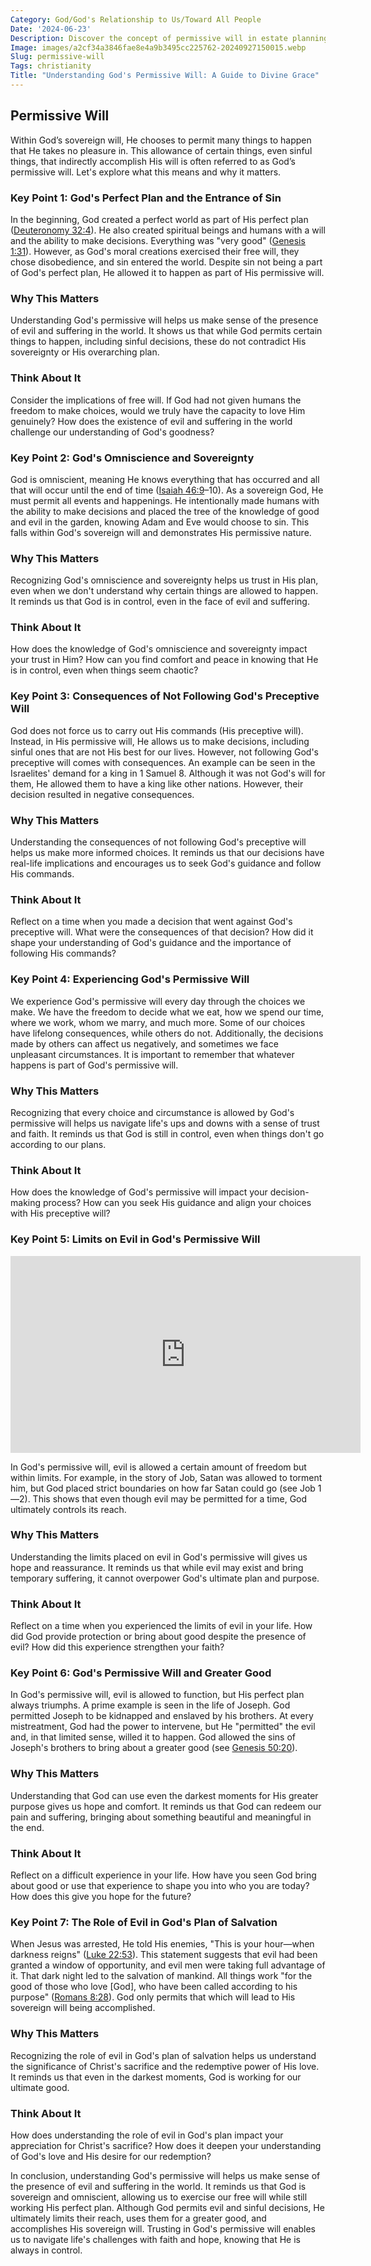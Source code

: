 ```yaml
---
Category: God/God's Relationship to Us/Toward All People
Date: '2024-06-23'
Description: Discover the concept of permissive will in estate planning. Learn how this approach offers flexibility and customization in distributing assets. Explore the benefits and considerations of implementing a permissive will structure.
Image: images/a2cf34a3846fae8e4a9b3495cc225762-20240927150015.webp
Slug: permissive-will
Tags: christianity
Title: "Understanding God's Permissive Will: A Guide to Divine Grace"
---
```


## Permissive Will

Within God’s sovereign will, He chooses to permit many things to happen that He takes no pleasure in. This allowance of certain things, even sinful things, that indirectly accomplish His will is often referred to as God’s permissive will. Let's explore what this means and why it matters.

### Key Point 1: God's Perfect Plan and the Entrance of Sin

In the beginning, God created a perfect world as part of His perfect plan ([Deuteronomy 32:4](https://www.bibleref.com/Deuteronomy/32/Deuteronomy-32-4.html)). He also created spiritual beings and humans with a will and the ability to make decisions. Everything was "very good" ([Genesis 1:31](https://www.bibleref.com/Genesis/1/Genesis-1-31.html)). However, as God's moral creations exercised their free will, they chose disobedience, and sin entered the world. Despite sin not being a part of God's perfect plan, He allowed it to happen as part of His permissive will.

### Why This Matters

Understanding God's permissive will helps us make sense of the presence of evil and suffering in the world. It shows us that while God permits certain things to happen, including sinful decisions, these do not contradict His sovereignty or His overarching plan.

### Think About It

Consider the implications of free will. If God had not given humans the freedom to make choices, would we truly have the capacity to love Him genuinely? How does the existence of evil and suffering in the world challenge our understanding of God's goodness?

### Key Point 2: God's Omniscience and Sovereignty

God is omniscient, meaning He knows everything that has occurred and all that will occur until the end of time ([Isaiah 46:9](https://www.bibleref.com/Isaiah/46/Isaiah-46-9.html)–10). As a sovereign God, He must permit all events and happenings. He intentionally made humans with the ability to make decisions and placed the tree of the knowledge of good and evil in the garden, knowing Adam and Eve would choose to sin. This falls within God's sovereign will and demonstrates His permissive nature.

### Why This Matters

Recognizing God's omniscience and sovereignty helps us trust in His plan, even when we don't understand why certain things are allowed to happen. It reminds us that God is in control, even in the face of evil and suffering.

### Think About It

How does the knowledge of God's omniscience and sovereignty impact your trust in Him? How can you find comfort and peace in knowing that He is in control, even when things seem chaotic?

### Key Point 3: Consequences of Not Following God's Preceptive Will

God does not force us to carry out His commands (His preceptive will). Instead, in His permissive will, He allows us to make decisions, including sinful ones that are not His best for our lives. However, not following God's preceptive will comes with consequences. An example can be seen in the Israelites' demand for a king in 1 Samuel 8. Although it was not God's will for them, He allowed them to have a king like other nations. However, their decision resulted in negative consequences.

### Why This Matters

Understanding the consequences of not following God's preceptive will helps us make more informed choices. It reminds us that our decisions have real-life implications and encourages us to seek God's guidance and follow His commands.

### Think About It

Reflect on a time when you made a decision that went against God's preceptive will. What were the consequences of that decision? How did it shape your understanding of God's guidance and the importance of following His commands?

### Key Point 4: Experiencing God's Permissive Will

We experience God's permissive will every day through the choices we make. We have the freedom to decide what we eat, how we spend our time, where we work, whom we marry, and much more. Some of our choices have lifelong consequences, while others do not. Additionally, the decisions made by others can affect us negatively, and sometimes we face unpleasant circumstances. It is important to remember that whatever happens is part of God's permissive will.

### Why This Matters

Recognizing that every choice and circumstance is allowed by God's permissive will helps us navigate life's ups and downs with a sense of trust and faith. It reminds us that God is still in control, even when things don't go according to our plans.

### Think About It

How does the knowledge of God's permissive will impact your decision-making process? How can you seek His guidance and align your choices with His preceptive will?

### Key Point 5: Limits on Evil in God's Permissive Will


<iframe width="560" height="315" src="https://www.youtube.com/embed/Dp1YIbMVWPg" frameborder="0" allow="autoplay; encrypted-media" allowfullscreen></iframe>


In God's permissive will, evil is allowed a certain amount of freedom but within limits. For example, in the story of Job, Satan was allowed to torment him, but God placed strict boundaries on how far Satan could go (see Job 1—2). This shows that even though evil may be permitted for a time, God ultimately controls its reach.

### Why This Matters

Understanding the limits placed on evil in God's permissive will gives us hope and reassurance. It reminds us that while evil may exist and bring temporary suffering, it cannot overpower God's ultimate plan and purpose.

### Think About It

Reflect on a time when you experienced the limits of evil in your life. How did God provide protection or bring about good despite the presence of evil? How did this experience strengthen your faith?

### Key Point 6: God's Permissive Will and Greater Good

In God's permissive will, evil is allowed to function, but His perfect plan always triumphs. A prime example is seen in the life of Joseph. God permitted Joseph to be kidnapped and enslaved by his brothers. At every mistreatment, God had the power to intervene, but He "permitted" the evil and, in that limited sense, willed it to happen. God allowed the sins of Joseph's brothers to bring about a greater good (see [Genesis 50:20](https://www.bibleref.com/Genesis/50/Genesis-50-20.html)).

### Why This Matters

Understanding that God can use even the darkest moments for His greater purpose gives us hope and comfort. It reminds us that God can redeem our pain and suffering, bringing about something beautiful and meaningful in the end.

### Think About It

Reflect on a difficult experience in your life. How have you seen God bring about good or use that experience to shape you into who you are today? How does this give you hope for the future?

### Key Point 7: The Role of Evil in God's Plan of Salvation

When Jesus was arrested, He told His enemies, "This is your hour—when darkness reigns" ([Luke 22:53](https://www.bibleref.com/Luke/22/Luke-22-53.html)). This statement suggests that evil had been granted a window of opportunity, and evil men were taking full advantage of it. That dark night led to the salvation of mankind. All things work "for the good of those who love [God], who have been called according to his purpose" ([Romans 8:28](https://www.bibleref.com/Romans/8/Romans-8-28.html)). God only permits that which will lead to His sovereign will being accomplished.

### Why This Matters

Recognizing the role of evil in God's plan of salvation helps us understand the significance of Christ's sacrifice and the redemptive power of His love. It reminds us that even in the darkest moments, God is working for our ultimate good.

### Think About It

How does understanding the role of evil in God's plan impact your appreciation for Christ's sacrifice? How does it deepen your understanding of God's love and His desire for our redemption?

In conclusion, understanding God's permissive will helps us make sense of the presence of evil and suffering in the world. It reminds us that God is sovereign and omniscient, allowing us to exercise our free will while still working His perfect plan. Although God permits evil and sinful decisions, He ultimately limits their reach, uses them for a greater good, and accomplishes His sovereign will. Trusting in God's permissive will enables us to navigate life's challenges with faith and hope, knowing that He is always in control.